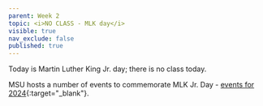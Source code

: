 ```yaml
---
parent: Week 2
topic: <i>NO CLASS - MLK day</i>
visible: true
nav_exclude: false
published: true
---
```


Today is Martin Luther King Jr. day; there is no class today.

MSU hosts a number of events to commemorate MLK Jr. Day - [events for 2024](https://inclusion.msu.edu/awards/mlk-commemorative-celebration/mlk-calendar.html){:target="_blank"}.
